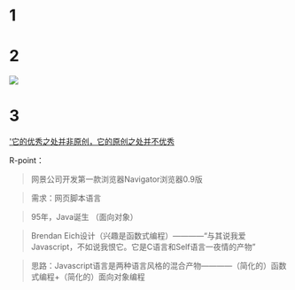 # 1
# 2
![](https://image-static.segmentfault.com/359/761/3597614200-5a0a8bd55c723_articlex)
# 3
['它的优秀之处并非原创，它的原创之处并不优秀](http://www.ruanyifeng.com/blog/2011/06/birth_of_javascript.html)

R-point：
>网景公司开发第一款浏览器Navigator浏览器0.9版

>需求：网页脚本语言

>95年，Java诞生 （面向对象）

>Brendan Eich设计（兴趣是函数式编程）————“与其说我爱Javascript，不如说我恨它。它是C语言和Self语言一夜情的产物”

>思路：Javascript语言是两种语言风格的混合产物————（简化的）函数式编程+（简化的）面向对象编程


